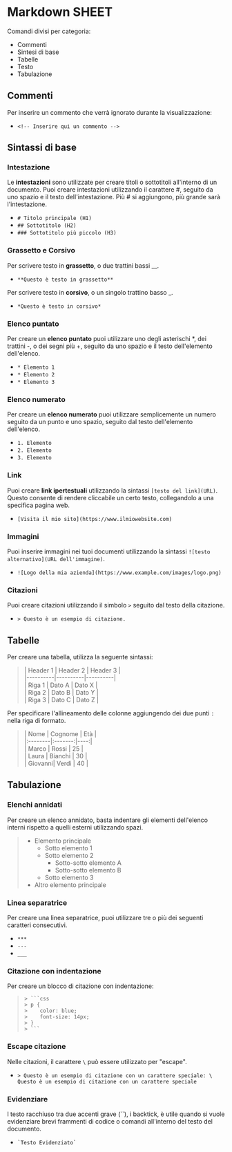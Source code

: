<!-- @format -->

# Markdown SHEET

Comandi divisi per categoria:

- Commenti
- Sintesi di base
- Tabelle
- Testo
- Tabulazione

## Commenti

Per inserire un commento che verrà ignorato durante la visualizzazione:

- `<!-- Inserire qui un commento -->`

## Sintassi di base

### Intestazione

Le **intestazioni** sono utilizzate per creare titoli o sottotitoli all'interno di un documento. Puoi creare intestazioni utilizzando il carattere #, seguito da uno spazio e il testo dell'intestazione. Più # si aggiungono, più grande sarà l'intestazione.

- `# Titolo principale (H1)`
- `## Sottotitolo (H2)`
- `### Sottotitolo più piccolo (H3)`

### Grassetto e Corsivo

Per scrivere testo in **grassetto**, o due trattini bassi \_\_.

- `**Questo è testo in grassetto**`

Per scrivere testo in **corsivo**, o un singolo trattino basso \_.

- `*Questo è testo in corsivo*`

### Elenco puntato

Per creare un **elenco puntato** puoi utilizzare uno degli asterischi \*, dei trattini -, o dei segni più +, seguito da uno spazio e il testo dell'elemento dell'elenco.

- `* Elemento 1`
- `* Elemento 2`
- `* Elemento 3`

### Elenco numerato

Per creare un **elenco numerato** puoi utilizzare semplicemente un numero seguito da un punto e uno spazio, seguito dal testo dell'elemento dell'elenco.

- `1. Elemento`
- `2. Elemento`
- `3. Elemento`

### Link

Puoi creare **link ipertestuali** utilizzando la sintassi `[testo del link](URL)`. Questo consente di rendere cliccabile un certo testo, collegandolo a una specifica pagina web.

- `[Visita il mio sito](https://www.ilmiowebsite.com)`

### Immagini

Puoi inserire immagini nei tuoi documenti utilizzando la sintassi `![testo alternativo](URL dell'immagine)`.

- `![Logo della mia azienda](https://www.example.com/images/logo.png)`

### Citazioni

Puoi creare citazioni utilizzando il simbolo `>` seguito dal testo della citazione.

- `> Questo è un esempio di citazione.`

## Tabelle

Per creare una tabella, utilizza la seguente sintassi:

> | Header 1 | Header 2 | Header 3 | \
> |----------|----------|----------| \
> | Riga 1 | Dato A | Dato X | \
> | Riga 2 | Dato B | Dato Y | \
> | Riga 3 | Dato C | Dato Z |

Per specificare l'allineamento delle colonne aggiungendo dei due punti `:` nella riga di formato.

> | Nome | Cognome | Età | \
> |:--------|:-------:|----:| \
> | Marco | Rossi | 25 | \
> | Laura | Bianchi | 30 | \
> | Giovanni| Verdi | 40 |

## Tabulazione

### Elenchi annidati

Per creare un elenco annidato, basta indentare gli elementi dell'elenco interni rispetto a quelli esterni utilizzando spazi.

> - Elemento principale
>   - Sotto elemento 1
>   - Sotto elemento 2
>     - Sotto-sotto elemento A
>     - Sotto-sotto elemento B
>   - Sotto elemento 3
> - Altro elemento principale

### Linea separatrice

Per creare una linea separatrice, puoi utilizzare tre o più dei seguenti caratteri consecutivi.

- `***`
- `---`
- `___`

### Citazione con indentazione

Per creare un blocco di citazione con indentazione:

> `> ```css`\
> `> p {`\
> `>    color: blue;`\
> `>    font-size: 14px;`\
> `> }`\
> `> ``` `

### Escape citazione

Nelle citazioni, il carattere `\` può essere utilizzato per "escape".

- `> Questo è un esempio di citazione con un carattere speciale: \
Questo è un esempio di citazione con un carattere speciale`

### Evidenziare

l testo racchiuso tra due accenti grave (``), i backtick, è utile quando si vuole evidenziare brevi frammenti di codice o comandi all'interno del testo del documento.

- `` `Testo Evidenziato` ``
